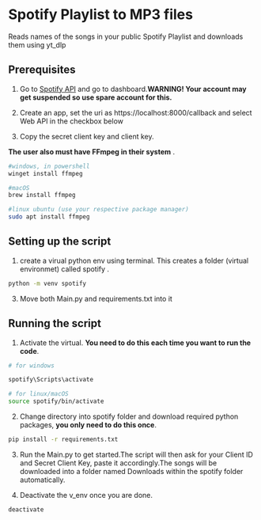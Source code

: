 # Spotify Playlist to MP3 files

Reads names of the songs in your public Spotify Playlist and downloads them using yt_dlp

## Prerequisites 


1. Go to [Spotify API](https://developer.spotify.com/dashboard) and go to dashboard.**WARNING! Your account may get suspended so use spare account for this.**

2. Create an app, set the uri as https://localhost:8000/callback and select Web API in the checkbox below

3. Copy the secret client key and client key.

**The user also must have FFmpeg in their system**  .

```bash
#windows, in powershell
winget install ffmpeg

#macOS
brew install ffmpeg

#linux ubuntu (use your respective package manager)
sudo apt install ffmpeg
```



## Setting up the script

1.  create a virual python env using terminal. This creates a folder (virtual environmet) called spotify .
```bash
python -m venv spotify
```
3. Move both Main.py and requirements.txt into it

## Running the script

1. Activate the virtual. **You need to do this each time you want to run the code**.
```bash
# for windows

spotify\Scripts\activate

# for linux/macOS
source spotify/bin/activate
```
2. Change directory into spotify folder and download required python packages, **you only need to do this once**.
```bash
pip install -r requirements.txt
```
3. Run the Main.py to get started.The script will then ask for your Client ID and Secret Client Key, paste it accordingly.The songs will be downloaded into a folder named Downloads within the spotify folder automatically.

4. Deactivate the v_env once you are done.
```bash
deactivate
```




